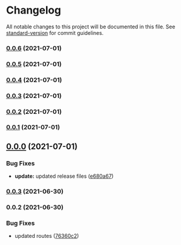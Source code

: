 # Changelog

All notable changes to this project will be documented in this file. See [standard-version](https://github.com/conventional-changelog/standard-version) for commit guidelines.

### [0.0.6](https://github.com/khanzzirfan/swagger-express-js-example/compare/v0.0.5...v0.0.6) (2021-07-01)

### [0.0.5](https://github.com/khanzzirfan/swagger-express-js-example/compare/v0.0.4...v0.0.5) (2021-07-01)

### [0.0.4](https://github.com/khanzzirfan/swagger-express-js-example/compare/v0.0.1...v0.0.4) (2021-07-01)

### [0.0.3](https://github.com/khanzzirfan/swagger-express-js-example/compare/v0.0.1...v0.0.3) (2021-07-01)

### [0.0.2](https://github.com/khanzzirfan/swagger-express-js-example/compare/v0.0.1...v0.0.2) (2021-07-01)

### [0.0.1](https://github.com/khanzzirfan/swagger-express-js-example/compare/v0.0.0...v0.0.1) (2021-07-01)

## [0.0.0](https://github.com/khanzzirfan/swagger-express-js-example/compare/v0.0.3...v0.0.0) (2021-07-01)


### Bug Fixes

* **update:** updated release files ([e680a67](https://github.com/khanzzirfan/swagger-express-js-example/commit/e680a67a841f95da3fe6afee4d4ed7317c561212))

### [0.0.3](https://github.com/khanzzirfan/swagger-express-js-example/compare/v0.0.2...v0.0.3) (2021-06-30)

### 0.0.2 (2021-06-30)


### Bug Fixes

* updated routes ([76360c2](https://github.com/khanzzirfan/swagger-express-js-example/commit/76360c2093d3f4dacea57feabdcb93215c54a0d4))
